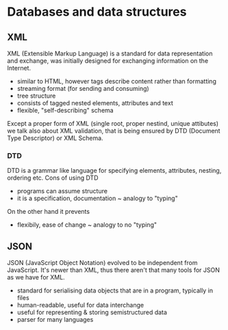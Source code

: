 # Databases and data structures

## XML
XML (Extensible Markup Language) is a standard for data representation and exchange, was initially designed for exchanging information on the Internet.
- similar to HTML, however tags describe content rather than formatting
- streaming format (for sending and consuming)
- tree structure
- consists of tagged nested elements, attributes and text
- flexible, "self-describing" schema

Except a proper form of XML (single root, proper nestind, unique attibutes) we talk also about XML validation, that is being ensured by DTD (Document Type Descriptor) or XML Schema. 
### DTD 
DTD is a grammar like language for specifying elements, attributes, nesting, ordering etc.  Cons of using DTD 
- programs can assume structure
- it is a specification, documentation
~ analogy to "typing"

On the other hand it prevents
- flexibily, ease of change
~ analogy to no "typing"

## JSON
JSON (JavaScript Object Notation) evolved to be independent from JavaScript.  It's newer than XML, thus there aren't that many tools for JSON as we have for XML.
* standard for serialising data objects that are in a program, typically in files
* human-readable, useful for data interchange
* useful for representing & storing semistructured data
* parser for many languages

